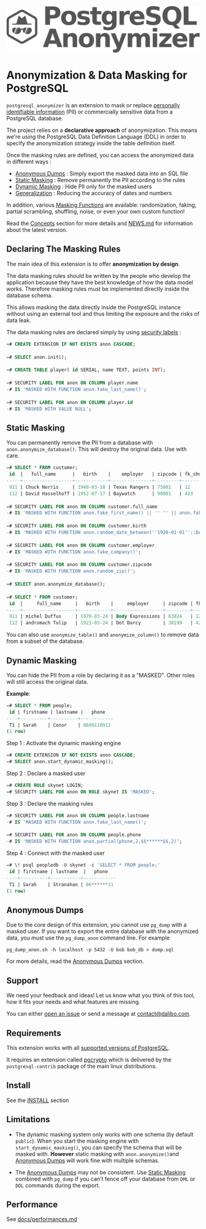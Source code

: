 ![PostgreSQL Anonymizer](images/png_RVB/PostgreSQL-Anonymizer_H_couleur.png)

Anonymization & Data Masking for PostgreSQL
===============================================================================

`postgresql_anonymizer` is an extension to mask or replace
[personally identifiable information] (PII) or commercially sensitive data from
a PostgreSQL database.

The project relies on a **declarative approach** of anonymization. This means
we're using the PostgreSQL Data Definition Language (DDL) in order to specify
the anonymization strategy inside the table definition itself.

Once the masking rules are defined, you can access the anonymized data in
different ways :

* [Anonymous Dumps] : Simply export the masked data into an SQL file
* [Static Masking] : Remove permanently the PII according to the rules
* [Dynamic Masking] : Hide PII only for the masked users
* [Generalization] : Reducing the accuracy of dates and numbers

In addition, various [Masking Functions] are available: randomization, faking,
partial scrambling, shuffling, noise, or even your own custom function!

Read the [Concepts] section for more details and [NEWS.md] for information
about the latest version.

[NEWS.md]: NEWS.md
[INSTALL]: https://postgresql-anonymizer.readthedocs.io/en/latest/INSTALL/
[Concepts]: https://postgresql-anonymizer.readthedocs.io/en/latest/concepts/
[personally identifiable information]: https://en.wikipedia.org/wiki/Personally_identifiable_information

[Anonymous Dumps]: https://postgresql-anonymizer.readthedocs.io/en/latest/anonymous_dumps/
[Static Masking]: https://postgresql-anonymizer.readthedocs.io/en/latest/static_masking/
[Dynamic Masking]: https://postgresql-anonymizer.readthedocs.io/en/latest/dynamic_masking/
[Masking Functions]: https://postgresql-anonymizer.readthedocs.io/en/latest/masking_functions/
[Generalization]: https://postgresql-anonymizer.readthedocs.io/en/latest/generalization/

Declaring The Masking Rules
------------------------------------------------------------------------------

The main idea of this extension is to offer **anonymization by design**.

The data masking rules should be written by the people who develop the
application because they have the best knowledge of how the data model works.
Therefore masking rules must be implemented directly inside the database schema.

This allows masking the data directly inside the PostgreSQL instance without
using an external tool and thus limiting the exposure and the risks of data leak.

The data masking rules are declared simply by using [security labels] :

```sql
=# CREATE EXTENSION IF NOT EXISTS anon CASCADE;

=# SELECT anon.init();

=# CREATE TABLE player( id SERIAL, name TEXT, points INT);

=# SECURITY LABEL FOR anon ON COLUMN player.name
-# IS 'MASKED WITH FUNCTION anon.fake_last_name()';

=# SECURITY LABEL FOR anon ON COLUMN player.id
-# IS 'MASKED WITH VALUE NULL';
```

[security labels]: https://www.postgresql.org/docs/current/sql-security-label.html

Static Masking
------------------------------------------------------------------------------

You can permanently remove the PII from a database with
`anon.anonymize_database()`. This will destroy the original data. Use with care.

```sql
=# SELECT * FROM customer;
 id  |   full_name      |   birth    |    employer   | zipcode | fk_shop
-----+------------------+------------+---------------+---------+---------
 911 | Chuck Norris     | 1940-03-10 | Texas Rangers | 75001   | 12
 112 | David Hasselhoff | 1952-07-17 | Baywatch      | 90001   | 423

=# SECURITY LABEL FOR anon ON COLUMN customer.full_name
-# IS 'MASKED WITH FUNCTION anon.fake_first_name() || '' '' || anon.fake_last_name()';

=# SECURITY LABEL FOR anon ON COLUMN customer.birth
-# IS 'MASKED WITH FUNCTION anon.random_date_between(''1920-01-01''::DATE,now())';

=# SECURITY LABEL FOR anon ON COLUMN customer.employer
-# IS 'MASKED WITH FUNCTION anon.fake_company()';

=# SECURITY LABEL FOR anon ON COLUMN customer.zipcode
-# IS 'MASKED WITH FUNCTION anon.random_zip()';

=# SELECT anon.anonymize_database();

=# SELECT * FROM customer;
 id  |     full_name     |   birth    |     employer     | zipcode | fk_shop
-----+-------------------+------------+------------------+---------+---------
 911 | michel Duffus     | 1970-03-24 | Body Expressions | 63824   | 12
 112 | andromach Tulip   | 1921-03-24 | Dot Darcy        | 38199   | 423

```

You can also use `anonymize_table()` and `anonymize_column()` to remove data
from a subset of the database.





Dynamic Masking
------------------------------------------------------------------------------

You can hide the PII from a role by declaring it as a "MASKED". Other roles
will still access the original data.

**Example**:

```sql
=# SELECT * FROM people;
 id | firstname | lastname |   phone
----+----------+----------+------------
 T1 | Sarah    | Conor    | 0609110911
(1 row)
```

Step 1 : Activate the dynamic masking engine

```sql
=# CREATE EXTENSION IF NOT EXISTS anon CASCADE;
=# SELECT anon.start_dynamic_masking();
```

Step 2 : Declare a masked user

```sql
=# CREATE ROLE skynet LOGIN;
=# SECURITY LABEL FOR anon ON ROLE skynet IS 'MASKED';
```

Step 3 : Declare the masking rules

```sql
=# SECURITY LABEL FOR anon ON COLUMN people.lastname
-# IS 'MASKED WITH FUNCTION anon.fake_last_name()';

=# SECURITY LABEL FOR anon ON COLUMN people.phone
-# IS 'MASKED WITH FUNCTION anon.partial(phone,2,$$******$$,2)';
```

Step 4 : Connect with the masked user

```sql
=# \! psql peopledb -U skynet -c 'SELECT * FROM people;'
 id | firstname | lastname  |   phone
----+----------+-----------+------------
 T1 | Sarah    | Stranahan | 06******11
(1 row)
```


Anonymous Dumps
------------------------------------------------------------------------------

Due to the core design of this extension, you cannot use `pg_dump` with a masked
user. If you want to export the entire database with the anonymized data, you
must use the `pg_dump_anon` command line. For example

```console
pg_dump_anon.sh -h localhost -p 5432 -U bob bob_db > dump.sql
```

For more details, read the [Anonymous Dumps] section.


Support
------------------------------------------------------------------------------

We need your feedback and ideas! Let us know what you think of this tool, how it
fits your needs and what features are missing.

You can either [open an issue] or send a message at <contact@dalibo.com>.

[open an issue]: https://gitlab.com/dalibo/postgresql_anonymizer/issues


Requirements
--------------------------------------------------------------------------------

This extension works with all [supported versions of PostgreSQL].

[supported versions of PostgreSQL]: https://www.postgresql.org/support/versioning/

It requires an extension called [pgcrypto] which is delivered by the
`postgresql-contrib` package of the main linux distributions.

[pgcrypto]: https://www.postgresql.org/docs/current/pgcrypto.html


Install
-------------------------------------------------------------------------------

See the [INSTALL] section


Limitations
------------------------------------------------------------------------------

* The dynamic masking system only works with one schema (by default `public`).
  When you start the masking engine with `start_dynamic_masking()`, you can
  specify the schema that will be masked with.
  **However** static masking with `anon.anonymize()`and [Anonymous Dumps] will
  work fine with multiple schemas.

* The [Anonymous Dumps] may not be consistent. Use [Static Masking] combined
  with `pg_dump` if you can't fence off your database from `DML` or `DDL`
  commands during the export.


Performance
------------------------------------------------------------------------------

See [docs/performances.md]

[docs/performances.md]: https://postgresql-anonymizer.readthedocs.io/en/latest/performances/




